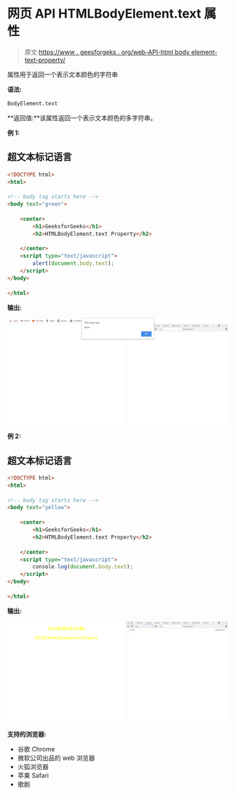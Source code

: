 # 网页 API HTMLBodyElement.text 属性

> 原文:[https://www . geesforgeks . org/web-API-html body element-text-property/](https://www.geeksforgeeks.org/web-api-htmlbodyelement-text-property/)

属性用于返回一个表示文本颜色的字符串

**语法:**

```html
BodyElement.text
```

**返回值:**该属性返回一个表示文本颜色的多字符串。

**例 1:**

## 超文本标记语言

```html
<!DOCTYPE html> 
<html> 

<!-- body tag starts here -->
<body text="green"> 

    <center> 
        <h1>GeeksforGeeks</h1> 
        <h2>HTMLBodyElement.text Property</h2> 

    </center>  
    <script type="text/javascript">
        alert(document.body.text);
    </script>
</body>

</html>
```

**输出:**

![](img/ac01c25c27a352ee2e4c73e7b35ea002.png)

**例 2:**

## 超文本标记语言

```html
<!DOCTYPE html> 
<html> 

<!-- body tag starts here -->
<body text="yellow">

    <center> 
        <h1>GeeksforGeeks</h1> 
        <h2>HTMLBodyElement.text Property</h2> 

    </center>  
    <script type="text/javascript">
        console.log(document.body.text);
    </script>
</body>

</html>
```

**输出:**

![](img/ce829cdb1b1ca21d82a71180f25f04aa.png)

**支持的浏览器:**

*   谷歌 Chrome
*   微软公司出品的 web 浏览器
*   火狐浏览器
*   苹果 Safari
*   歌剧